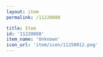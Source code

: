 ```yaml
---
layout: item
permalink: /11220088

title: Item
id: '11220088'
item_name: 'Unknown'
icon_url: 'item/icon/11250012.png'
---
```

